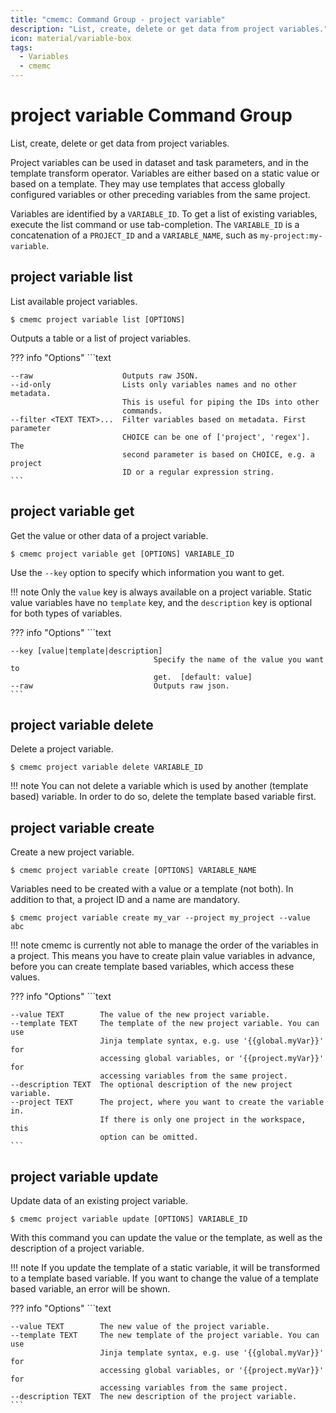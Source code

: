 ```yaml
---
title: "cmemc: Command Group - project variable"
description: "List, create, delete or get data from project variables."
icon: material/variable-box
tags:
  - Variables
  - cmemc
---
```

# project variable Command Group
<!-- This file was generated - DO NOT CHANGE IT MANUALLY -->

List, create, delete or get data from project variables.

Project variables can be used in dataset and task parameters, and in the template transform operator. Variables are either based on a static value or based on a template. They may use templates that access globally configured variables or other preceding variables from the same project.

Variables are identified by a `VARIABLE_ID`. To get a list of existing variables, execute the list command or use tab-completion. The `VARIABLE_ID` is a concatenation of a `PROJECT_ID` and a `VARIABLE_NAME`, such as `my-project:my-variable`.


## project variable list

List available project variables.

```shell-session title="Usage"
$ cmemc project variable list [OPTIONS]
```




Outputs a table or a list of project variables.



??? info "Options"
    ```text

    --raw                    Outputs raw JSON.
    --id-only                Lists only variables names and no other metadata.
                             This is useful for piping the IDs into other
                             commands.
    --filter <TEXT TEXT>...  Filter variables based on metadata. First parameter
                             CHOICE can be one of ['project', 'regex']. The
                             second parameter is based on CHOICE, e.g. a project
                             ID or a regular expression string.
    ```

## project variable get

Get the value or other data of a project variable.

```shell-session title="Usage"
$ cmemc project variable get [OPTIONS] VARIABLE_ID
```




Use the ``--key`` option to specify which information you want to get.

!!! note
    Only the `value` key is always available on a project variable. Static value variables have no `template` key, and the `description` key is optional for both types of variables.




??? info "Options"
    ```text

    --key [value|template|description]
                                    Specify the name of the value you want to
                                    get.  [default: value]
    --raw                           Outputs raw json.
    ```

## project variable delete

Delete a project variable.

```shell-session title="Usage"
$ cmemc project variable delete VARIABLE_ID
```




!!! note
    You can not delete a variable which is used by another (template based) variable. In order to do so, delete the template based variable first.




## project variable create

Create a new project variable.

```shell-session title="Usage"
$ cmemc project variable create [OPTIONS] VARIABLE_NAME
```




Variables need to be created with a value or a template (not both). In addition to that, a project ID and a name are mandatory.

```shell-session title="Example"
$ cmemc project variable create my_var --project my_project --value abc
```


!!! note
    cmemc is currently not able to manage the order of the variables in a project. This means you have to create plain value variables in advance, before you can create template based variables, which access these values.




??? info "Options"
    ```text

    --value TEXT        The value of the new project variable.
    --template TEXT     The template of the new project variable. You can use
                        Jinja template syntax, e.g. use '{{global.myVar}}' for
                        accessing global variables, or '{{project.myVar}}' for
                        accessing variables from the same project.
    --description TEXT  The optional description of the new project variable.
    --project TEXT      The project, where you want to create the variable in.
                        If there is only one project in the workspace, this
                        option can be omitted.
    ```

## project variable update

Update data of an existing project variable.

```shell-session title="Usage"
$ cmemc project variable update [OPTIONS] VARIABLE_ID
```




With this command you can update the value or the template, as well as the description of a project variable.

!!! note
    If you update the template of a static variable, it will be transformed to a template based variable. If you want to change the value of a template based variable, an error will be shown.




??? info "Options"
    ```text

    --value TEXT        The new value of the project variable.
    --template TEXT     The new template of the project variable. You can use
                        Jinja template syntax, e.g. use '{{global.myVar}}' for
                        accessing global variables, or '{{project.myVar}}' for
                        accessing variables from the same project.
    --description TEXT  The new description of the project variable.
    ```

